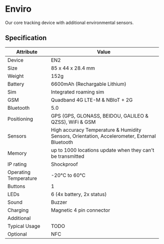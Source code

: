 # Enviro

Our core tracking device with additional environmental sensors.

<v-img src="https://lightbug.io/images/product/lightbug_environmental_tracker_hu6a350a725fdca69abfd288f1b4171667_331520_600x600_fit_q100_box_2.png" alt="Envrio" style="width:200px"></v-img>

## Specification

| Attribute             | Value                                                                                        |
| --------------------- | -------------------------------------------------------------------------------------------- |
| Device                | EN2                                                                                          |
| Size                  | 85 x 44 x 28.4 mm                                                                            |
| Weight                | 152g                                                                                         |
| Battery               | 6600mAh (Rechargable Lithium)                                                                |
| Sim                   | Integrated roaming sim                                                                       |
| GSM                   | Quadband 4G LTE-M & NBIoT + 2G                                                               |
| Bluetooth             | 5.0                                                                                          |
| Positioning           | GPS (GPS, GLONASS, BEIDOU, GALILEO & QZSS), WiFi & GSM                                       |
| Sensors               | High accuracy Temperature & Humidity Sensors, Orientation, Accelerometer, External Bluetooth |
| Memory                | up to 1000 locations update when they can't be transmitted                                   |
| IP rating             | Shockproof                                                                                   |
| Operating Temperature | -20°C to 60°C                                                                                |
| Buttons               | 1                                                                                            |
| LEDs                  | 6 (4x battery, 2x status)                                                                    |
| Sound                 | Buzzer                                                                                       |
| Charging              | Magnetic 4 pin connector                                                                     |
| Additional            |                                                                                              |
| Typical Usage         | TODO                                                                                         |
| Optional              | NFC                                                                                          |
